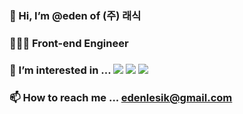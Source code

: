 ### 👋 Hi, I’m @eden of (주) 래식
### 👩🏻‍💻 Front-end Engineer
### 👀 I’m interested in ... <img src="https://img.shields.io/badge/-react-%2361DAFB?style=for-the-badge&logo=React&logoColor=white"/> <img src="https://img.shields.io/badge/-Next.js-%23000000?style=for-the-badge&logo=next.js&logoColor=white" /> <img src="https://img.shields.io/badge/-react--native-%23272323?style=for-the-badge&logo=React&logoColor=61DAFB" />
<!-- ### 🌱 I’m currently learning ...
### 💞️ I’m looking to collaborate on ... -->
### 📫 How to reach me ... <a href='mailto'>edenlesik@gmail.com</a>

<!---
edenLeSIK/edenLeSIK is a ✨ special ✨ repository because its `README.md` (this file) appears on your GitHub profile.
You can click the Preview link to take a look at your changes.
--->

